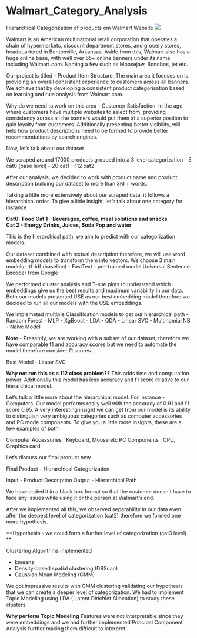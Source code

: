 # Walmart_Category_Analysis
Hierarchical Categorization of products om Walmart Website
![](https://specials-images.forbesimg.com/imageserve/82a018350ea24de796e60ae9d6a9c7da/960x0.jpg?fit=scale)


Walmart is an American multinational retail corporation that operates a chain of hypermarkets, discount department stores, and grocery stores, headquartered in Bentonville, Arkansas. Aside from this, Walmart also has a huge online base, with well over 65+ online banners under its name including Walmart.com. Naming a few such as Moosejaw, Bonobos, jet etc.

Our project is titled - Product Item Structure. The main area it focuses on is providing an overall consistent experience to customers across all banners. We achieve that by developing a consistent product categorisation based on learning and rule analysis from Walmart.com. 

Why do we need to work on this area - Customer Satisfaction. 
In the age where customers have multiple websites to select from, providing consistency across all the banners would put them at a superior position to gain loyalty from customers. Additionally presenting better visibility, will help how product descriptions need to be formed to provide better recommendations by search engines. 

Now, let’s talk about our dataset 

We scraped around 17000 products grouped into a 
3 level categorization 
                     - 5 cat0 (base level) 
                     - 20  cat1 
                     - 112 cat2 

After our analysis, we decided to work with product name and product description building our dataset to more than 3M + words.

Talking a little more extensively about our scraped data, it follows a hierarchical order. 
To give a little insight, let’s talk about one category 
for instance 

**Cat0- Food 
Cat 1 - Beverages, coffee, meal solutions and snacks  
Cat 2 - Energy Drinks, Juices, Soda Pop and water**

This is the hierarchical path, we aim to predict with our categorization models.
 
Our dataset combined with textual description therefore, we will use word embedding models to transform them into vectors.
We choose 3 main models 
             - tf-idf (baseline)
             - FastText 
             - pre-trained model Universal Sentence Encoder from Google

We performed cluster analysis and T-sne plots to understand which embeddings give us the best results and maximum variability in our data. Both our models presented USE as our best embedding model therefore we decided to run all our models with the USE embeddings. 

We implemeted multiple Classification models to get our hierarchical path
         - Random Forest
         - MLP
         - XgBoost
         - LDA
         - QDA
         - Linear SVC
         - Multinomial NB
         - Naive Model 

**Note** - Presently, we are working with a subset of our dataset, therefore we have comparable f1 and accuracy scores but we need to automate the model therefore consider f1 scores.

Best Model - Linear SVC

**Why not run this as a 112 class problem??**
This adds time and computation power. Addtionally this model has less accuracy and f1 score relative to our hierarchical model. 

Let’s talk a little more about the hierarchical model. For instance - Computers. Our model performs really well with the accuracy of 0.91 and f1 score 0.95. A very interesting insight we can get from our model is its ability to distinguish very ambiguous categories such as computer accessories and PC mode components. To give you a little more insights, these are a few examples of both 

Computer Accessories : Keyboard, Mouse etc
PC Components : CPU, Graphics card

Let’s discuss our final product now 

Final Product - Hierarchical Categorization 

Input - Product Description 
Output - Hierarchical Path

We have coded it in a black box format so that the customer doesn’t have to face any issues while using it or the person at Walmart’s end. 

After we implemented all this, we observed separability in our data even after the deepest level of categorization (cat2) therefore we formed one more hypothesis. 

**Hypothesis - we could form a further level of categorization (cat3 level) **

Clustering Algorithms Implemented
- kmeans
- Density-based spatial clustering (DBScan)
- Gaussian Mean Modeling (GMM)

We got impressive results with GMM clustering validating our hypothesis that we can create a deeper level of categorization. 
We had to implement Topic Modeling using  LDA ( Latent Dirichlet Allocation) to study these clusters. 

**Why perform Topic Modeling**
Features were not interpretable since they were embeddings and we had further implemented Principal Component Analysis further making them difficult to interpret.  


